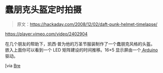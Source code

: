 # 蠢朋克头盔定时拍摄

> 原文：<https://hackaday.com/2008/12/02/daft-punk-helmet-timelapse/>

<https://player.vimeo.com/video/2402904>

</div> <p>在几个朋友的帮助下，凯西·普为他的万圣节服装制作了一个蠢朋克风格的头盔。嵌入上面你可以看到一个 LED 矩阵建设的时间推移。16×5 显示屏由一个<a href="http://www.mahalo.com/IPod" title="Arduino - Mahalo" target="_blank"> Arduino </a>驱动。</p> <p>[via <a href="http://bre.soup.io/post/8373475/Wow-really-great-daft-punk-helmet-Well" title="Wow, really great daft punk helmet... Well done Casey! - bre's soup" target="_blank"> Bre </a></p> </body> </html>
